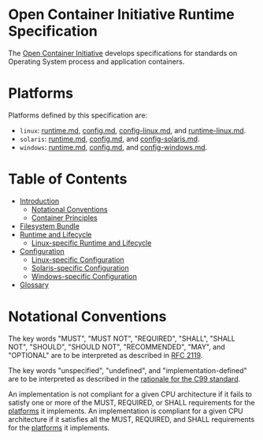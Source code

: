# Open Container Initiative Runtime Specification

The [Open Container Initiative](http://www.opencontainers.org/) develops specifications for standards on Operating System process and application containers.

# Platforms

Platforms defined by this specification are:

* `linux`: [runtime.md](runtime.md), [config.md](config.md), [config-linux.md](config-linux.md), and [runtime-linux.md](runtime-linux.md).
* `solaris`: [runtime.md](runtime.md), [config.md](config.md), and [config-solaris.md](config-solaris.md).
* `windows`: [runtime.md](runtime.md), [config.md](config.md), and [config-windows.md](config-windows.md).

# Table of Contents

- [Introduction](spec.md)
    - [Notational Conventions](#notational-conventions)
    - [Container Principles](principles.md)
- [Filesystem Bundle](bundle.md)
- [Runtime and Lifecycle](runtime.md)
    - [Linux-specific Runtime and Lifecycle](runtime-linux.md)
- [Configuration](config.md)
    - [Linux-specific Configuration](config-linux.md)
    - [Solaris-specific Configuration](config-solaris.md)
    - [Windows-specific Configuration](config-windows.md)
- [Glossary](glossary.md)

# Notational Conventions

The key words "MUST", "MUST NOT", "REQUIRED", "SHALL", "SHALL NOT", "SHOULD", "SHOULD NOT", "RECOMMENDED", "MAY", and "OPTIONAL" are to be interpreted as described in [RFC 2119][rfc2119].

The key words "unspecified", "undefined", and "implementation-defined" are to be interpreted as described in the [rationale for the C99 standard][c99-unspecified].

An implementation is not compliant for a given CPU architecture if it fails to satisfy one or more of the MUST, REQUIRED, or SHALL requirements for the [platforms](#platforms) it implements.
An implementation is compliant for a given CPU architecture if it satisfies all the MUST, REQUIRED, and SHALL requirements for the [platforms](#platforms) it implements.

[c99-unspecified]: http://www.open-std.org/jtc1/sc22/wg14/www/C99RationaleV5.10.pdf#page=18
[rfc2119]: http://tools.ietf.org/html/rfc2119
